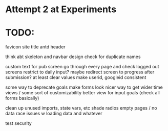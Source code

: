 # Attempt 2 at Experiments

# TODO: 


favicon
site title
antd header

think abt skeleton and navbar design
check for duplicate names

custom text for pub screen
go through every page and check
logged out screens
restrict to daily input?
maybe redirect screen to progress after submission? at least clear values
make userid, googleid consistent

some way to deprecate goals
make forms look nicer
way to get wider time views / some sort of customizability
better view for input goals (check all forms basically)

clean up unused imports, state vars, etc
shade radios
empty pages / no data
race issues w loading data and whatever

test security